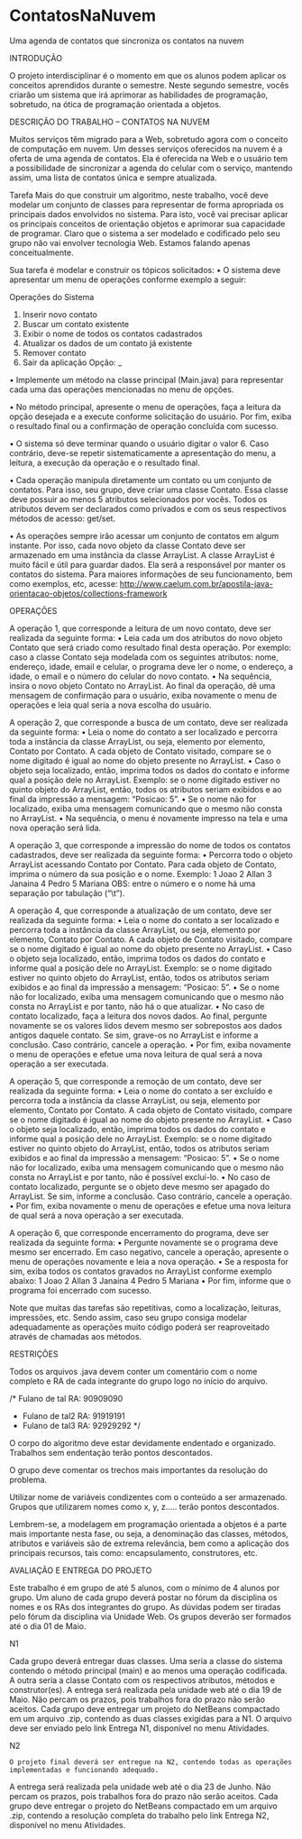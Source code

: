ContatosNaNuvem
===============

Uma agenda de contatos que sincroniza os contatos na nuvem


INTRODUÇÃO

O projeto interdisciplinar é o momento em que os alunos podem aplicar os conceitos aprendidos durante o semestre. Neste segundo semestre, vocês criarão um sistema que irá aprimorar as habilidades de programação, sobretudo, na ótica de programação orientada a objetos.


DESCRIÇÃO DO TRABALHO – CONTATOS NA NUVEM


Muitos serviços têm migrado para a Web, sobretudo agora com o conceito de computação em nuvem. Um desses serviços oferecidos na nuvem é a oferta de uma agenda de contatos. Ela é oferecida na Web e o usuário tem a possibilidade de sincronizar a agenda do celular com o serviço, mantendo assim, uma lista de contatos única e sempre atualizada.

Tarefa
Mais do que construir um algoritmo, neste trabalho, você deve modelar um conjunto de classes para representar de forma apropriada os principais dados envolvidos no sistema. Para isto, você vai precisar aplicar os principais conceitos de orientação objetos e aprimorar sua capacidade de programar. Claro que o sistema a ser modelado e codificado pelo seu grupo não vai envolver tecnologia Web. Estamos falando apenas conceitualmente.

Sua tarefa é modelar e construir os tópicos solicitados:
•	O sistema deve apresentar um menu de operações conforme exemplo a seguir:

Operações do Sistema

1.	Inserir novo contato
2.	Buscar um contato existente
3.	Exibir o nome de todos os contatos cadastrados
4.	Atualizar os dados de um contato já existente
5.	Remover contato
6.	Sair da aplicação
Opção: _

•	Implemente um método na classe principal (Main.java) para representar cada uma das operações mencionadas no menu de opções.

•	No método principal, apresente o menu de operações, faça a leitura da opção desejada e a execute conforme solicitação do usuário. Por fim, exiba o resultado final ou a confirmação de operação concluída com sucesso.

•	O sistema só deve terminar quando o usuário digitar o valor 6. Caso contrário, deve-se repetir sistematicamente a apresentação do menu, a leitura, a execução da operação e o resultado final.

•	Cada operação manipula diretamente um contato ou um conjunto de contatos. Para isso, seu grupo, deve criar uma classe Contato. Essa classe deve possuir ao menos 5 atributos selecionados por vocês. Todos os atributos devem ser declarados como privados e com os seus respectivos métodos de acesso: get/set.

•	As operações sempre irão acessar um conjunto de contatos em algum instante. Por isso, cada novo objeto da classe Contato deve ser armazenado em uma instância da classe ArrayList. A classe ArrayList é muito fácil e útil para guardar dados. Ela será a responsável por manter os contatos do sistema. Para maiores informações de seu funcionamento, bem como exemplos, etc, acesse: http://www.caelum.com.br/apostila-java-orientacao-objetos/collections-framework 

OPERAÇÕES

A operação 1, que corresponde a leitura de um novo contato, deve ser realizada da seguinte forma:
•	Leia cada um dos atributos do novo objeto Contato que será criado como resultado final desta operação. Por exemplo: caso a classe Contato seja modelada com os seguintes atributos: nome, endereço, idade, email e celular, o programa deve ler o nome, o endereço, a idade, o email e o número do celular do novo contato.
•	Na sequência, insira o novo objeto Contato no ArrayList. Ao final da operação, dê uma mensagem de confirmação para o usuário, exiba novamente o menu de operações e leia qual seria a nova escolha do usuário.

A operação 2, que corresponde a busca de um contato, deve ser realizada da seguinte forma:
•	Leia o nome do contato a ser localizado e percorra toda a instância da classe ArrayList, ou seja, elemento por elemento, Contato por Contato. A cada objeto de Contato visitado, compare se o nome digitado é igual ao nome do objeto presente no ArrayList.
•	Caso o objeto seja localizado, então, imprima todos os dados do contato e informe qual a posição dele no ArrayList. Exemplo: se o nome digitado estiver no quinto objeto do ArrayList, então, todos os atributos seriam exibidos e ao final da impressão a mensagem: “Posicao: 5”.
•	Se o nome não for localizado, exiba uma mensagem comunicando que o mesmo não consta no ArrayList.
•	Na sequência, o menu é novamente impresso na tela e uma nova operação será lida.

A operação 3, que corresponde a impressão do nome de todos os contatos cadastrados, deve ser realizada da seguinte forma:
•	Percorra todo o objeto ArrayList acessando Contato por Contato. Para cada objeto de Contato, imprima o número da sua posição e o nome. Exemplo:
1	Joao
2	Allan
3	Janaina
4	Pedro
5	Mariana
OBS: entre o número e o nome há uma separação por tabulação (“\t”).

A operação 4, que corresponde a atualização de um contato, deve ser realizada da seguinte forma:
•	Leia o nome do contato a ser localizado e percorra toda a instância da classe ArrayList, ou seja, elemento por elemento, Contato por Contato. A cada objeto de Contato visitado, compare se o nome digitado é igual ao nome do objeto presente no ArrayList.
•	Caso o objeto seja localizado, então, imprima todos os dados do contato e informe qual a posição dele no ArrayList. Exemplo: se o nome digitado estiver no quinto objeto do ArrayList, então, todos os atributos seriam exibidos e ao final da impressão a mensagem: “Posicao: 5”.
•	Se o nome não for localizado, exiba uma mensagem comunicando que o mesmo não consta no ArrayList e por tanto, não há o que atualizar.
•	No caso de contato localizado, faça a leitura dos novos dados. Ao final, pergunte novamente se os valores lidos devem mesmo ser sobrepostos aos dados antigos daquele contato. Se sim, grave-os no ArrayList e informe a conclusão. Caso contrário, cancele a operação.
•	Por fim, exiba novamente o menu de operações e efetue uma nova leitura de qual será a nova operação a ser executada.

A operação 5, que corresponde a remoção de um contato, deve ser realizada da seguinte forma:
•	Leia o nome do contato a ser excluído e percorra toda a instância da classe ArrayList, ou seja, elemento por elemento, Contato por Contato. A cada objeto de Contato visitado, compare se o nome digitado é igual ao nome do objeto presente no ArrayList.
•	Caso o objeto seja localizado, então, imprima todos os dados do contato e informe qual a posição dele no ArrayList. Exemplo: se o nome digitado estiver no quinto objeto do ArrayList, então, todos os atributos seriam exibidos e ao final da impressão a mensagem: “Posicao: 5”.
•	Se o nome não for localizado, exiba uma mensagem comunicando que o mesmo não consta no ArrayList e por tanto, não é possível excluí-lo.
•	No caso de contato localizado, pergunte se o objeto deve mesmo ser apagado do ArrayList. Se sim, informe a conclusão. Caso contrário, cancele a operação.
•	Por fim, exiba novamente o menu de operações e efetue uma nova leitura de qual será a nova operação a ser executada.

A operação 6, que corresponde encerramento do programa, deve ser realizada da seguinte forma:
•	Pergunte novamente se o programa deve mesmo ser encerrado. Em caso negativo, cancele a operação, apresente o menu de operações novamente e leia a nova operação.
•	Se a resposta for sim, exiba todos os contatos gravados no ArrayList conforme exemplo abaixo:
1	Joao
2	Allan
3	Janaina
4	Pedro
5	Mariana
•	Por fim, informe que o programa foi encerrado com sucesso.

Note que muitas das tarefas são repetitivas, como a localização, leituras, impressões, etc. Sendo assim, caso seu grupo consiga modelar adequadamente as operações muito código poderá ser reaproveitado através de chamadas aos métodos.

RESTRIÇÕES

Todos os arquivos .java devem conter um comentário com o nome completo e RA de cada integrante do grupo logo no início do arquivo.

/* Fulano de tal 	RA: 90909090
* Fulano de tal2 	RA: 91919191
* Fulano de tal3	RA: 92929292
*/

O corpo do algoritmo deve estar devidamente endentado e organizado. Trabalhos sem endentação terão pontos descontados.

O grupo deve comentar os trechos mais importantes da resolução do problema.

Utilizar nome de variáveis condizentes com o conteúdo a ser armazenado. Grupos que utilizarem nomes como x, y, z..... terão pontos descontados.

Lembrem-se, a modelagem em programação orientada a objetos é a parte mais importante nesta fase, ou seja, a denominação das classes, métodos, atributos e variáveis são de extrema relevância, bem como a aplicação dos principais recursos, tais como: encapsulamento, construtores, etc.

AVALIAÇÃO E ENTREGA DO PROJETO

Este trabalho é em grupo de até 5 alunos, com o mínimo de 4 alunos por grupo. Um aluno de cada grupo deverá postar no fórum da disciplina os nomes e os RAs dos integrantes do grupo.
As dúvidas podem ser tiradas pelo fórum da disciplina via Unidade Web.
Os grupos deverão ser formados até o dia 01 de Maio.

N1

Cada grupo deverá entregar duas classes. Uma seria a classe do sistema contendo o método principal (main) e ao menos uma operação codificada. A outra seria a classe Contato com os respectivos atributos, métodos e construtor(es).
A entrega será realizada pela unidade web até o dia 19 de Maio. Não percam os prazos, pois trabalhos fora do prazo não serão aceitos.
Cada grupo deve entregar um projeto do NetBeans compactado em um arquivo .zip, contendo as duas classes exigidas para a N1. O arquivo deve ser enviado pelo link Entrega N1, disponível no menu Atividades.

N2

	O projeto final deverá ser entregue na N2, contendo todas as operações implementadas e funcionando adequado.
A entrega será realizada pela unidade web até o dia 23 de Junho. Não percam os prazos, pois trabalhos fora do prazo não serão aceitos.
Cada grupo deve entregar o projeto do NetBeans compactado em um arquivo .zip, contendo a resolução completa do trabalho pelo link Entrega N2, disponível no menu Atividades.

